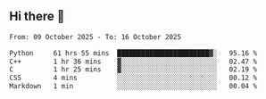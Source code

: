 ## Hi there 👋

<!--
**Bojupi/Bojupi** is a ✨ _special_ ✨ repository because its `README.md` (this file) appears on your GitHub profile.

Here are some ideas to get you started:

- 🔭 I’m currently working on ...
- 🌱 I’m currently learning ...
- 👯 I’m looking to collaborate on ...
- 🤔 I’m looking for help with ...
- 💬 Ask me about ...
- 📫 How to reach me: ...
- 😄 Pronouns: ...
- ⚡ Fun fact: ...
-->

<!--START_SECTION:waka-->

```txt
From: 09 October 2025 - To: 16 October 2025

Python     61 hrs 55 mins  ███████████████████████▓░   95.16 %
C++        1 hr 36 mins    ▓░░░░░░░░░░░░░░░░░░░░░░░░   02.47 %
C          1 hr 25 mins    ▓░░░░░░░░░░░░░░░░░░░░░░░░   02.19 %
CSS        4 mins          ░░░░░░░░░░░░░░░░░░░░░░░░░   00.12 %
Markdown   1 min           ░░░░░░░░░░░░░░░░░░░░░░░░░   00.04 %
```

<!--END_SECTION:waka-->
